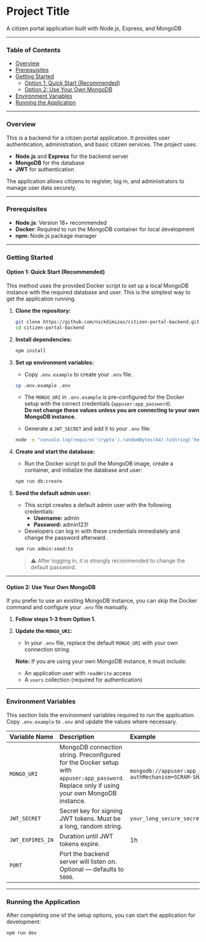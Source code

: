 # Project Title

A citizen portal application built with Node.js, Express, and MongoDB

---

### **Table of Contents**

- [Overview](#overview)
- [Prerequisites](#prerequisites)
- [Getting Started](#getting-started)
  - [Option 1: Quick Start (Recommended)](#option-1-quick-start-recommended)
  - [Option 2: Use Your Own MongoDB](#option-2-use-your-own-mongodb)
- [Environment Variables](#environment-variables)
- [Running the Application](#running-the-application)

---

### **Overview**

This is a backend for a citizen portal application. It provides user authentication, administration, and basic citizen services. The project uses:

- **Node.js** and **Express** for the backend server
- **MongoDB** for the database
- **JWT** for authentication

The application allows citizens to register, log in, and administrators to manage user data securely.

---

### **Prerequisites**

- **Node.js**: Version 18+ recommended
- **Docker**: Required to run the MongoDB container for local development
- **npm**: Node.js package manager

---

### **Getting Started**

#### **Option 1: Quick Start (Recommended)**

This method uses the provided Docker script to set up a local MongoDB instance with the required database and user. This is the simplest way to get the application running.

1.  **Clone the repository:**

    ```bash
    git clone https://github.com/nickdimizas/citizen-portal-backend.git
    cd citizen-portal-backend
    ```

2.  **Install dependencies:**

    ```bash
    npm install
    ```

3.  **Set up environment variables:**
    - Copy `.env.example` to create your `.env` file.

    ```bash
    cp .env.example .env
    ```

    - The `MONGO_URI` in `.env.example` is pre-configured for the Docker setup with the correct credentials (`appuser:app_password`).  
      **Do not change these values unless you are connecting to your own MongoDB instance.**

    - Generate a `JWT_SECRET` and add it to your `.env` file:

    ```bash
    node -e "console.log(require('crypto').randomBytes(64).toString('hex'))"
    ```

4.  **Create and start the database:**
    - Run the Docker script to pull the MongoDB image, create a container, and initialize the database and user:

    ```bash
    npm run db:create
    ```

5.  **Seed the default admin user:**
    - This script creates a default admin user with the following credentials:
      - **Username:** admin
      - **Password:** admin123!
    - Developers can log in with these credentials immediately and change the password afterward.

    ```bash
    npm run admin:seed:ts
    ```

    > ⚠️ After logging in, it is strongly recommended to change the default password.

---

#### **Option 2: Use Your Own MongoDB**

If you prefer to use an existing MongoDB instance, you can skip the Docker command and configure your `.env` file manually.

1.  **Follow steps 1-3 from Option 1.**

2.  **Update the `MONGO_URI`:**
    - In your `.env` file, replace the default `MONGO_URI` with your own connection string.

    **Note:** If you are using your own MongoDB instance, it must include:
    - An application user with `readWrite` access
    - A `users` collection (required for authentication)

---

### **Environment Variables**

This section lists the environment variables required to run the application.  
Copy `.env.example` to `.env` and update the values where necessary.

| Variable Name    | Description                                                                                                                                 | Example                                                                                                                     |
| :--------------- | :------------------------------------------------------------------------------------------------------------------------------------------ | :-------------------------------------------------------------------------------------------------------------------------- |
| `MONGO_URI`      | MongoDB connection string. Preconfigured for the Docker setup with `appuser:app_password`. Replace only if using your own MongoDB instance. | `mongodb://appuser:app_password@localhost:27017/citizen_portal_db?authMechanism=SCRAM-SHA-256&authSource=citizen_portal_db` |
| `JWT_SECRET`     | Secret key for signing JWT tokens. Must be a long, random string.                                                                           | `your_long_secure_secret`                                                                                                   |
| `JWT_EXPIRES_IN` | Duration until JWT tokens expire.                                                                                                           | 1h                                                                                                                          |
| `PORT`           | Port the backend server will listen on. Optional — defaults to `5000`.                                                                      |                                                                                                                             |

---

### **Running the Application**

After completing one of the setup options, you can start the application for development:

```bash
npm run dev
```
